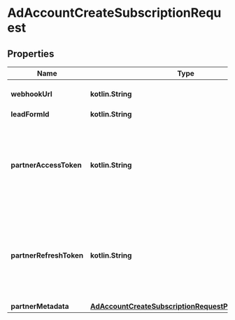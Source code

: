 
# AdAccountCreateSubscriptionRequest

## Properties
| Name | Type | Description | Notes |
| ------------ | ------------- | ------------- | ------------- |
| **webhookUrl** | **kotlin.String** | Standard HTTPS webhook URL. |  |
| **leadFormId** | **kotlin.String** | Lead form ID. |  [optional] |
| **partnerAccessToken** | **kotlin.String** | Partner access token. Only for clients that requires authentication. We recommend to avoid this param. |  [optional] |
| **partnerRefreshToken** | **kotlin.String** | Partner refresh token. Only for clients that requires authentication. We recommend to avoid this param. |  [optional] |
| **partnerMetadata** | [**AdAccountCreateSubscriptionRequestPartnerMetadata**](AdAccountCreateSubscriptionRequestPartnerMetadata.md) |  |  [optional] |



